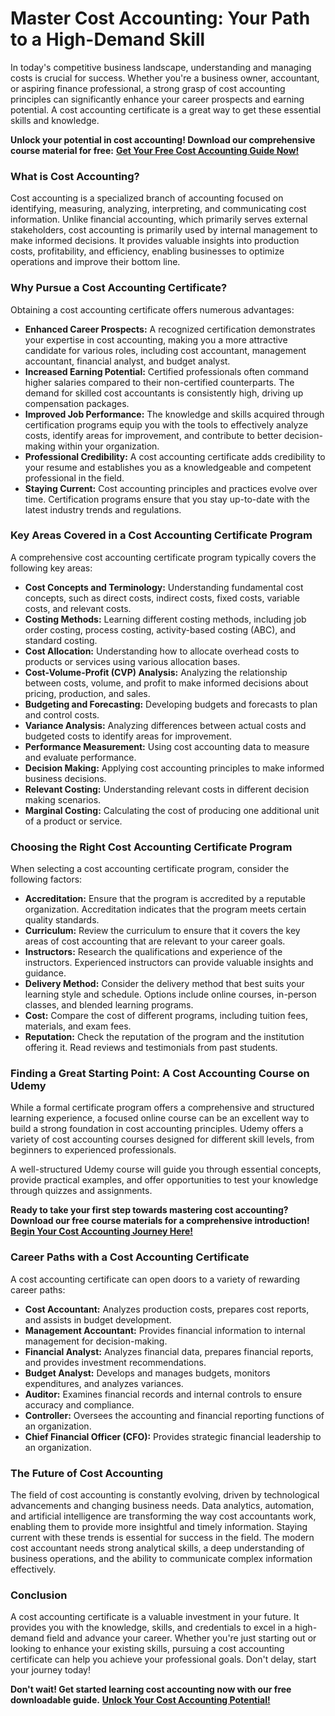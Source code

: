 # Master Cost Accounting: Your Path to a High-Demand Skill

In today's competitive business landscape, understanding and managing costs is crucial for success. Whether you're a business owner, accountant, or aspiring finance professional, a strong grasp of cost accounting principles can significantly enhance your career prospects and earning potential. A cost accounting certificate is a great way to get these essential skills and knowledge.

**Unlock your potential in cost accounting! Download our comprehensive course material for free:** [**Get Your Free Cost Accounting Guide Now!**](https://udemywork.com/cost-accounting-certificate)

### What is Cost Accounting?

Cost accounting is a specialized branch of accounting focused on identifying, measuring, analyzing, interpreting, and communicating cost information. Unlike financial accounting, which primarily serves external stakeholders, cost accounting is primarily used by internal management to make informed decisions. It provides valuable insights into production costs, profitability, and efficiency, enabling businesses to optimize operations and improve their bottom line.

### Why Pursue a Cost Accounting Certificate?

Obtaining a cost accounting certificate offers numerous advantages:

*   **Enhanced Career Prospects:** A recognized certification demonstrates your expertise in cost accounting, making you a more attractive candidate for various roles, including cost accountant, management accountant, financial analyst, and budget analyst.
*   **Increased Earning Potential:** Certified professionals often command higher salaries compared to their non-certified counterparts. The demand for skilled cost accountants is consistently high, driving up compensation packages.
*   **Improved Job Performance:** The knowledge and skills acquired through certification programs equip you with the tools to effectively analyze costs, identify areas for improvement, and contribute to better decision-making within your organization.
*   **Professional Credibility:** A cost accounting certificate adds credibility to your resume and establishes you as a knowledgeable and competent professional in the field.
*   **Staying Current:** Cost accounting principles and practices evolve over time. Certification programs ensure that you stay up-to-date with the latest industry trends and regulations.

### Key Areas Covered in a Cost Accounting Certificate Program

A comprehensive cost accounting certificate program typically covers the following key areas:

*   **Cost Concepts and Terminology:** Understanding fundamental cost concepts, such as direct costs, indirect costs, fixed costs, variable costs, and relevant costs.
*   **Costing Methods:** Learning different costing methods, including job order costing, process costing, activity-based costing (ABC), and standard costing.
*   **Cost Allocation:** Understanding how to allocate overhead costs to products or services using various allocation bases.
*   **Cost-Volume-Profit (CVP) Analysis:** Analyzing the relationship between costs, volume, and profit to make informed decisions about pricing, production, and sales.
*   **Budgeting and Forecasting:** Developing budgets and forecasts to plan and control costs.
*   **Variance Analysis:** Analyzing differences between actual costs and budgeted costs to identify areas for improvement.
*   **Performance Measurement:** Using cost accounting data to measure and evaluate performance.
*   **Decision Making:** Applying cost accounting principles to make informed business decisions.
*   **Relevant Costing:** Understanding relevant costs in different decision making scenarios.
*   **Marginal Costing:** Calculating the cost of producing one additional unit of a product or service.

### Choosing the Right Cost Accounting Certificate Program

When selecting a cost accounting certificate program, consider the following factors:

*   **Accreditation:** Ensure that the program is accredited by a reputable organization. Accreditation indicates that the program meets certain quality standards.
*   **Curriculum:** Review the curriculum to ensure that it covers the key areas of cost accounting that are relevant to your career goals.
*   **Instructors:** Research the qualifications and experience of the instructors. Experienced instructors can provide valuable insights and guidance.
*   **Delivery Method:** Consider the delivery method that best suits your learning style and schedule. Options include online courses, in-person classes, and blended learning programs.
*   **Cost:** Compare the cost of different programs, including tuition fees, materials, and exam fees.
*   **Reputation:** Check the reputation of the program and the institution offering it. Read reviews and testimonials from past students.

### Finding a Great Starting Point: A Cost Accounting Course on Udemy

While a formal certificate program offers a comprehensive and structured learning experience, a focused online course can be an excellent way to build a strong foundation in cost accounting principles. Udemy offers a variety of cost accounting courses designed for different skill levels, from beginners to experienced professionals.

A well-structured Udemy course will guide you through essential concepts, provide practical examples, and offer opportunities to test your knowledge through quizzes and assignments.

**Ready to take your first step towards mastering cost accounting? Download our free course materials for a comprehensive introduction!** [**Begin Your Cost Accounting Journey Here!**](https://udemywork.com/cost-accounting-certificate)

### Career Paths with a Cost Accounting Certificate

A cost accounting certificate can open doors to a variety of rewarding career paths:

*   **Cost Accountant:** Analyzes production costs, prepares cost reports, and assists in budget development.
*   **Management Accountant:** Provides financial information to internal management for decision-making.
*   **Financial Analyst:** Analyzes financial data, prepares financial reports, and provides investment recommendations.
*   **Budget Analyst:** Develops and manages budgets, monitors expenditures, and analyzes variances.
*   **Auditor:** Examines financial records and internal controls to ensure accuracy and compliance.
*   **Controller:** Oversees the accounting and financial reporting functions of an organization.
*   **Chief Financial Officer (CFO):** Provides strategic financial leadership to an organization.

### The Future of Cost Accounting

The field of cost accounting is constantly evolving, driven by technological advancements and changing business needs. Data analytics, automation, and artificial intelligence are transforming the way cost accountants work, enabling them to provide more insightful and timely information. Staying current with these trends is essential for success in the field. The modern cost accountant needs strong analytical skills, a deep understanding of business operations, and the ability to communicate complex information effectively.

### Conclusion

A cost accounting certificate is a valuable investment in your future. It provides you with the knowledge, skills, and credentials to excel in a high-demand field and advance your career. Whether you're just starting out or looking to enhance your existing skills, pursuing a cost accounting certificate can help you achieve your professional goals. Don't delay, start your journey today!

**Don't wait! Get started learning cost accounting now with our free downloadable guide.** [**Unlock Your Cost Accounting Potential!**](https://udemywork.com/cost-accounting-certificate)
